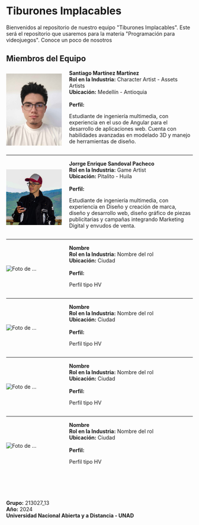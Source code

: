# Tiburones Implacables

Bienvenidos al repositorio de nuestro equipo "Tiburones Implacables". Este será el repositorio que usaremos para la materia "Programación para videojuegos". Conoce un poco de nosotros

## Miembros del Equipo

<div style="display: flex; align-items: center;">
    <img src="readmeAssets/pic_santiago.jpg" alt="Foto de Santiago Martínez" width="150" style="margin-right: 20px;"/>
    <div>
 <strong>Santiago Martínez Martínez</strong><br/>
        <strong>Rol en la Industria:</strong> Character Artist - Assets Artists<br/>
        <strong>Ubicación:</strong> Medellín - Antioquia<br/><br/>
        <strong>Perfil:</strong>  
        <p>Estudiante de ingeniería multimedia, con experiencia en el uso de Angular para el desarrollo de aplicaciones web. Cuenta con habilidades avanzadas en modelado 3D y manejo de herramientas de diseño.</p>
    </div>
</div>

---

<div style="display: flex; align-items: center;">
    <img src="readmeAssets/Jorge Sandoval.JPG" alt="Foto de ..." width="150" style="margin-right: 20px;"/>
    <div>
        <strong>Jorrge Enrique Sandoval Pacheco</strong><br/>
        <strong>Rol en la Industria:</strong> Game Artist<br/>
        <strong>Ubicación:</strong> Pitalito - Huila <br/><br/>
        <strong>Perfil:</strong>  
        <p>Estudiante de ingeniería multimedia, con experiencia  en Diseño y creación de marca, diseño y desarrollo web, diseño gráfico de piezas publicitarias y campañas integrando Marketing Digital y envudos de venta.</p>
    </div>
</div>

---

<div style="display: flex; align-items: center;">
    <img src="readmeAssets/" alt="Foto de ..." width="150" style="margin-right: 20px;"/>
    <div>
        <strong>Nombre</strong><br/>
        <strong>Rol en la Industria:</strong> Nombre del rol<br/>
        <strong>Ubicación:</strong> Ciudad<br/><br/>
        <strong>Perfil:</strong>  
        <p>Perfil tipo HV</p>
    </div>
</div>

---

<div style="display: flex; align-items: center;">
    <img src="readmeAssets/" alt="Foto de ..." width="150" style="margin-right: 20px;"/>
    <div>
        <strong>Nombre</strong><br/>
        <strong>Rol en la Industria:</strong> Nombre del rol<br/>
        <strong>Ubicación:</strong> Ciudad<br/><br/>
        <strong>Perfil:</strong>  
        <p>Perfil tipo HV</p>
    </div>
</div>

---

<div style="display: flex; align-items: center;">
    <img src="readmeAssets/" alt="Foto de ..." width="150" style="margin-right: 20px;"/>
    <div>
        <strong>Nombre</strong><br/>
        <strong>Rol en la Industria:</strong> Nombre del rol<br/>
        <strong>Ubicación:</strong> Ciudad<br/><br/>
        <strong>Perfil:</strong>  
        <p>Perfil tipo HV</p>
    </div>
</div>

---

<div style="display: flex; align-items: center;">
    <img src="readmeAssets/" alt="Foto de ..." width="150" style="margin-right: 20px;"/>
    <div>
        <strong>Nombre</strong><br/>
        <strong>Rol en la Industria:</strong> Nombre del rol<br/>
        <strong>Ubicación:</strong> Ciudad<br/><br/>
        <strong>Perfil:</strong>  
        <p>Perfil tipo HV</p>
    </div>
</div>

<div style="margin: 5rem auto 0 auto">
    <strong>Grupo:</strong> 213027_13 <br/>
    <strong>Año:</strong> 2024 <br/>
    <strong>Universidad Nacional Abierta y a Distancia - UNAD</strong><br/>
</div>

